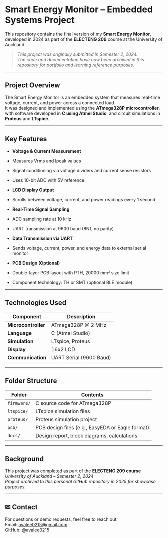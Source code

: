 # Smart Energy Monitor – Embedded Systems Project

This repository contains the final version of my **Smart Energy Monitor**, developed in 2024 as part of the **ELECTENG 209** course at the University of Auckland.

>  _This project was originally submitted in Semester 2, 2024.  
> The code and documentation have now been archived in this repository for portfolio and learning reference purposes._

---

## Project Overview

The Smart Energy Monitor is an embedded system that measures real-time voltage, current, and power across a connected load.  
It was designed and implemented using the **ATmega328P microcontroller**, with software developed in **C using Atmel Studio**, and circuit simulations in **Proteus** and **LTspice**.

---

##  Key Features

-  **Voltage & Current Measurement**  
  - Measures Vrms and Ipeak values
  - Signal conditioning via voltage dividers and current sense resistors
  - Uses 10-bit ADC with 5V reference

-  **LCD Display Output**  
  - Scrolls between voltage, current, and power readings every 1 second

-  **Real-Time Signal Sampling**  
  - ADC sampling rate at 10 kHz  
  - UART transmission at 9600 baud (8N1, no parity)

-  **Data Transmission via UART**  
  - Sends voltage, current, power, and energy data to external serial monitor

-  **PCB Design (Optional)**  
  - Double-layer PCB layout with PTH, 20000 mm² size limit  
  - Component technology: TH or SMT (optional BLE module)

---

##  Technologies Used

| Component        | Description                     |
|------------------|---------------------------------|
| **Microcontroller** | ATmega328P @ 2 MHz           |
| **Language**     | C (Atmel Studio)                |
| **Simulation**   | LTspice, Proteus                |
| **Display**      | 16x2 LCD                        |
| **Communication**| UART Serial (9600 Baud)         |

---

##  Folder Structure

| Folder           | Contents                                           |
|------------------|----------------------------------------------------|
| `firmware/`      | C source code for ATmega328P                       |
| `ltspice/`       | LTspice simulation files                           |
| `proteus/`       | Proteus simulation project                         |
| `pcb/`           | PCB design files (e.g., EasyEDA or Eagle format)   |
| `docs/`          | Design report, block diagrams, calculations        |

---

##  Background

This project was completed as part of the **ELECTENG 209 course**  
 *University of Auckland – Semester 2, 2024*  
 *Project archived to this personal GitHub repository in 2025 for showcase purposes.*

---

## ✉ Contact

For questions or demo requests, feel free to reach out:  
 Email: avalee0215@gmail.com  
 GitHub: [@avalee0215](https://github.com/avalee0215)
